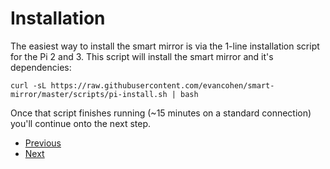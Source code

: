 # Installation

The easiest way to install the smart mirror is via the 1-line installation script for the Pi 2 and 3. This script will install the smart mirror and it's dependencies:

```
curl -sL https://raw.githubusercontent.com/evancohen/smart-mirror/master/scripts/pi-install.sh | bash
```

Once that script finishes running (~15 minutes on a standard connection) you'll continue onto the next step.

<ul class="pager">
  <li class="previous"><a href="/docs/tutorials/Easy-Pi/Part-1.md">Previous</a></li>
  <li class="next"><a href="Part-3.html">Next</a></li>
</ul>